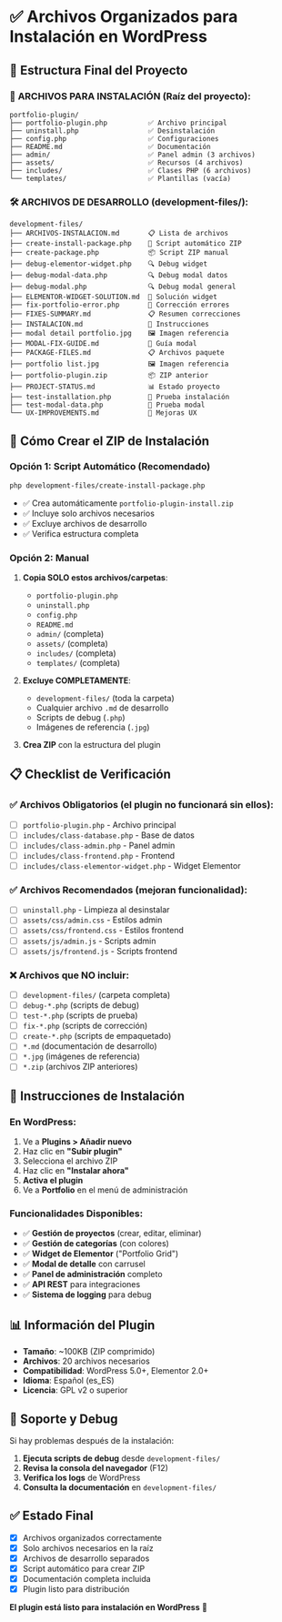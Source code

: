 # ✅ Archivos Organizados para Instalación en WordPress

## 📁 Estructura Final del Proyecto

### 🎯 **ARCHIVOS PARA INSTALACIÓN** (Raíz del proyecto):
```
portfolio-plugin/
├── portfolio-plugin.php          ✅ Archivo principal
├── uninstall.php                 ✅ Desinstalación
├── config.php                    ✅ Configuraciones
├── README.md                     ✅ Documentación
├── admin/                        ✅ Panel admin (3 archivos)
├── assets/                       ✅ Recursos (4 archivos)
├── includes/                     ✅ Clases PHP (6 archivos)
└── templates/                    ✅ Plantillas (vacía)
```

### 🛠️ **ARCHIVOS DE DESARROLLO** (development-files/):
```
development-files/
├── ARCHIVOS-INSTALACION.md       📋 Lista de archivos
├── create-install-package.php    🚀 Script automático ZIP
├── create-package.php            📦 Script ZIP manual
├── debug-elementor-widget.php    🔍 Debug widget
├── debug-modal-data.php          🔍 Debug modal datos
├── debug-modal.php               🔍 Debug modal general
├── ELEMENTOR-WIDGET-SOLUTION.md  📖 Solución widget
├── fix-portfolio-error.php       🔧 Corrección errores
├── FIXES-SUMMARY.md              📋 Resumen correcciones
├── INSTALACION.md                📖 Instrucciones
├── modal detail portfolio.jpg    🖼️ Imagen referencia
├── MODAL-FIX-GUIDE.md            📖 Guía modal
├── PACKAGE-FILES.md              📋 Archivos paquete
├── portfolio list.jpg            🖼️ Imagen referencia
├── portfolio-plugin.zip          📦 ZIP anterior
├── PROJECT-STATUS.md             📊 Estado proyecto
├── test-installation.php         🧪 Prueba instalación
├── test-modal-data.php           🧪 Prueba modal
└── UX-IMPROVEMENTS.md            📖 Mejoras UX
```

## 🚀 Cómo Crear el ZIP de Instalación

### **Opción 1: Script Automático** (Recomendado)
```bash
php development-files/create-install-package.php
```
- ✅ Crea automáticamente `portfolio-plugin-install.zip`
- ✅ Incluye solo archivos necesarios
- ✅ Excluye archivos de desarrollo
- ✅ Verifica estructura completa

### **Opción 2: Manual**
1. **Copia SOLO estos archivos/carpetas**:
   - `portfolio-plugin.php`
   - `uninstall.php`
   - `config.php`
   - `README.md`
   - `admin/` (completa)
   - `assets/` (completa)
   - `includes/` (completa)
   - `templates/` (completa)

2. **Excluye COMPLETAMENTE**:
   - `development-files/` (toda la carpeta)
   - Cualquier archivo `.md` de desarrollo
   - Scripts de debug (`.php`)
   - Imágenes de referencia (`.jpg`)

3. **Crea ZIP** con la estructura del plugin

## 📋 Checklist de Verificación

### ✅ **Archivos Obligatorios** (el plugin no funcionará sin ellos):
- [ ] `portfolio-plugin.php` - Archivo principal
- [ ] `includes/class-database.php` - Base de datos
- [ ] `includes/class-admin.php` - Panel admin
- [ ] `includes/class-frontend.php` - Frontend
- [ ] `includes/class-elementor-widget.php` - Widget Elementor

### ✅ **Archivos Recomendados** (mejoran funcionalidad):
- [ ] `uninstall.php` - Limpieza al desinstalar
- [ ] `assets/css/admin.css` - Estilos admin
- [ ] `assets/css/frontend.css` - Estilos frontend
- [ ] `assets/js/admin.js` - Scripts admin
- [ ] `assets/js/frontend.js` - Scripts frontend

### ❌ **Archivos que NO incluir**:
- [ ] `development-files/` (carpeta completa)
- [ ] `debug-*.php` (scripts de debug)
- [ ] `test-*.php` (scripts de prueba)
- [ ] `fix-*.php` (scripts de corrección)
- [ ] `create-*.php` (scripts de empaquetado)
- [ ] `*.md` (documentación de desarrollo)
- [ ] `*.jpg` (imágenes de referencia)
- [ ] `*.zip` (archivos ZIP anteriores)

## 🎯 Instrucciones de Instalación

### **En WordPress**:
1. Ve a **Plugins > Añadir nuevo**
2. Haz clic en **"Subir plugin"**
3. Selecciona el archivo ZIP
4. Haz clic en **"Instalar ahora"**
5. **Activa el plugin**
6. Ve a **Portfolio** en el menú de administración

### **Funcionalidades Disponibles**:
- ✅ **Gestión de proyectos** (crear, editar, eliminar)
- ✅ **Gestión de categorías** (con colores)
- ✅ **Widget de Elementor** ("Portfolio Grid")
- ✅ **Modal de detalle** con carrusel
- ✅ **Panel de administración** completo
- ✅ **API REST** para integraciones
- ✅ **Sistema de logging** para debug

## 📊 Información del Plugin

- **Tamaño**: ~100KB (ZIP comprimido)
- **Archivos**: 20 archivos necesarios
- **Compatibilidad**: WordPress 5.0+, Elementor 2.0+
- **Idioma**: Español (es_ES)
- **Licencia**: GPL v2 o superior

## 🔧 Soporte y Debug

Si hay problemas después de la instalación:

1. **Ejecuta scripts de debug** desde `development-files/`
2. **Revisa la consola del navegador** (F12)
3. **Verifica los logs** de WordPress
4. **Consulta la documentación** en `development-files/`

## ✅ Estado Final

- [x] Archivos organizados correctamente
- [x] Solo archivos necesarios en la raíz
- [x] Archivos de desarrollo separados
- [x] Script automático para crear ZIP
- [x] Documentación completa incluida
- [x] Plugin listo para distribución

**El plugin está listo para instalación en WordPress** 🚀
